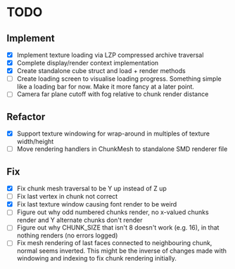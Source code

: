# TODO

## Implement

* [x] Implement texture loading via LZP compressed archive traversal
* [x] Complete display/render context implementation
* [x] Create standalone cube struct and load + render methods
* [ ] Create loading screen to visualise loading progress. Something simple like a loading bar for now. Make it more
  fancy at a later point.
* [ ] Camera far plane cutoff with fog relative to chunk render distance

## Refactor

* [x] Support texture windowing for wrap-around in multiples of texture width/height
* [ ] Move rendering handlers in ChunkMesh to standalone SMD renderer file

## Fix

* [x] Fix chunk mesh traversal to be Y up instead of Z up
* [ ] Fix last vertex in chunk not correct
* [x] Fix last texture window causing font render to be weird
* [ ] Figure out why odd numbered chunks render, no x-valued chunks render and Y alternate chunks don't render
* [ ] Figure out why CHUNK_SIZE that isn't 8 doesn't work (e.g. 16), in that nothing renders (no errors logged)
* [ ] Fix mesh rendering of last faces connected to neighbouring chunk, normal seems inverted. 
  This might be the inverse of changes made with windowing and indexing to fix chunk rendering initially.
